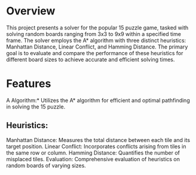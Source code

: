 # Overview
This project presents a solver for the popular 15 puzzle game, tasked with solving random boards ranging from 3x3 to 9x9 within a specified time frame. The solver employs the A* algorithm with three distinct heuristics: Manhattan Distance, Linear Conflict, and Hamming Distance. The primary goal is to evaluate and compare the performance of these heuristics for different board sizes to achieve accurate and efficient solving times.

# Features
A Algorithm:* Utilizes the A* algorithm for efficient and optimal pathfinding in solving the 15 puzzle.

## Heuristics:
Manhattan Distance: Measures the total distance between each tile and its target position.
Linear Conflict: Incorporates conflicts arising from tiles in the same row or column.
Hamming Distance: Quantifies the number of misplaced tiles.
Evaluation: Comprehensive evaluation of heuristics on random boards of varying sizes.


